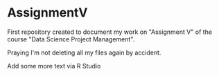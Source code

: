 # AssignmentV
First repository created to document my work on "Assignment V" of the course "Data Science Project Management".

Praying I'm not deleting all my files again by accident.

Add some more text via R Studio
